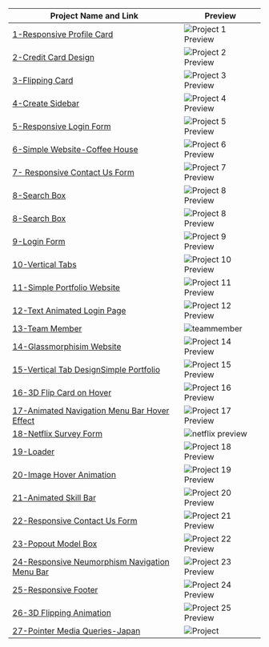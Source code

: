 | Project Name and Link | Preview |
|--------------|---------|
| [1-Responsive Profile Card](https://github.com/asyylz/Html-Css-Repo-SelfStudy/tree/5510abe1983f5fba8c9f0b1496e570e2f6682ccd/50%20html-css%20projects/1-Responsive%20Profile%20Card) | ![Project 1 Preview](/50%20html-css%20projects/0-Screen%20Shots/9-Login%20Form.jpg)|
| [2-Credit Card Design](https://github.com/asyylz/Html-Css-Repo-SelfStudy/tree/6c6ff447ecad01fd09dd1163a017118c549a8ad0/50%20html-css%20projects/2-Credit%20Card%20Design)  | ![Project 2 Preview](/50%20html-css%20projects/0-Screen%20Shots/2-credit%20card%20design.jpg)|
|[3-Flipping Card](https://github.com/asyylz/Html-Css-Repo-SelfStudy/tree/6c6ff447ecad01fd09dd1163a017118c549a8ad0/50%20html-css%20projects/3-Flipping%20Card) |![Project 3 Preview](/50%20html-css%20projects/0-Screen%20Shots/3-flipping-card.jpg)|
|[4-Create Sidebar](https://github.com/asyylz/Html-Css-Repo-SelfStudy/tree/1f4c4fe08e91bc212c109283ed9ff607a93109e2/50%20html-css%20projects/4-Create%20Sidebar)|![Project 4 Preview](/50%20html-css%20projects/0-Screen%20Shots/4-create%20sidebar.jpg)|
|[5-Responsive Login Form](https://github.com/asyylz/Html-Css-Repo-SelfStudy/tree/1f4c4fe08e91bc212c109283ed9ff607a93109e2/50%20html-css%20projects/5-Responsive%20Login%20Form)|![Project 5 Preview](/50%20html-css%20projects/0-Screen%20Shots/5-Responsive%20Login%20Form.jpg)|
|[6-Simple Website-Coffee House]()|![Project 6 Preview](/50%20html-css%20projects/0-Screen%20Shots/6-Asy%20Coffee%20House.jpeg)|
|[7- Responsive Contact Us Form](https://github.com/asyylz/Html-Css-Repo-SelfStudy/tree/45bbda586ad3968556b4ce89a2a8240fe3bffc15/50%20html-css%20projects/7-%20Responsive%20Contact%20Us%20Form)|![Project 7 Preview](/50%20html-css%20projects/0-Screen%20Shots/7-%20Responsive%20Contact%20Us%20Form.jpg)|
|[8-Search Box](https://github.com/asyylz/Html-Css-Repo-SelfStudy/tree/45bbda586ad3968556b4ce89a2a8240fe3bffc15/50%20html-css%20projects/8-Search%20Box)|![Project 8 Preview](/50%20html-css%20projects/0-Screen%20Shots/8-Search%20Box-close.jpg)|
|[8-Search Box](https://github.com/asyylz/Html-Css-Repo-SelfStudy/tree/45bbda586ad3968556b4ce89a2a8240fe3bffc15/50%20html-css%20projects/8-Search%20Box)|![Project 8 Preview](/50%20html-css%20projects/0-Screen%20Shots/8-Search%20Box-open.jpg)|
|[9-Login Form](https://github.com/asyylz/Html-Css-Repo-SelfStudy/tree/45bbda586ad3968556b4ce89a2a8240fe3bffc15/50%20html-css%20projects/9-Login%20Form-Gradient)|![Project 9 Preview](/50%20html-css%20projects/0-Screen%20Shots/9-Login%20Form.jpg)|
|[10-Vertical Tabs](https://github.com/asyylz/Html-Css-Repo-SelfStudy/tree/4d314b0131ddbe06ce17a14a727f8e64eea18a10/50%20html-css%20projects/10-Vertical%20Tabs)|![Project 10 Preview](/50%20html-css%20projects/0-Screen%20Shots/10-Vertical%20tabs.jpg)|
|[11-Simple Portfolio Website](https://github.com/asyylz/Html-Css-Repo-SelfStudy/tree/4d314b0131ddbe06ce17a14a727f8e64eea18a10/50%20html-css%20projects/11-Simple%20Portfolio%20Website)|![Project 11 Preview](/50%20html-css%20projects/0-Screen%20Shots/11-Simple%20Portfolio%20Website.jpg)|
|[12-Text Animated Login Page](https://github.com/asyylz/Html-Css-Repo-SelfStudy/tree/4d314b0131ddbe06ce17a14a727f8e64eea18a10/50%20html-css%20projects/12-Text%20Animated%20Login%20Page)|![Project 12 Preview](/50%20html-css%20projects/0-Screen%20Shots/12-Text%20Animated%20Login%20Page.jpg)|
|[13-Team Member](https://github.com/asyylz/Html-Css-Repo-SelfStudy/tree/e6997442c4c2cd95d4b476d838f01d066f04ceea/50%20html-css%20projects/13-TeamMember)|![teammember](https://github.com/asyylz/Html-Css-Repo-SelfStudy/blob/e6997442c4c2cd95d4b476d838f01d066f04ceea/50%20html-css%20projects/0-Screen%20Shots/13-TeamMember.jpeg)
|[14-Glassmorphisim Website](https://github.com/asyylz/Html-Css-Repo-SelfStudy/tree/4d314b0131ddbe06ce17a14a727f8e64eea18a10/50%20html-css%20projects/14-Glassmorphisim%20Website)|![Project 14 Preview](https://github.com/asyylz/Html-Css-Repo-SelfStudy/blob/e6997442c4c2cd95d4b476d838f01d066f04ceea/50%20html-css%20projects/0-Screen%20Shots/14-Glassmorphisim%20Website.jpg)|
|[15-Vertical Tab DesignSimple Portfolio](https://github.com/asyylz/Html-Css-Repo-SelfStudy/tree/4d314b0131ddbe06ce17a14a727f8e64eea18a10/50%20html-css%20projects/15-Vertical%20Tab%20DesignSimple%20Portfolio)|![Project 15 Preview](/50%20html-css%20projects/0-Screen%20Shots/15-Vertical%20Tab%20DesignSimple%20Portfolio.jpg)|
|[16-3D Flip Card on Hover](https://github.com/asyylz/Html-Css-Repo-SelfStudy/tree/4d314b0131ddbe06ce17a14a727f8e64eea18a10/50%20html-css%20projects/16-3D%20Flip%20Card%20on%20Hover)|![Project 16 Preview](/50%20html-css%20projects/0-Screen%20Shots/16-3D%20Flip%20Card%20on%20Hover.jpg)|
|[17-Animated Navigation Menu Bar Hover Effect](https://github.com/asyylz/Html-Css-Repo-SelfStudy/tree/4d314b0131ddbe06ce17a14a727f8e64eea18a10/50%20html-css%20projects/17-Animated%20Navigation%20Menu%20Bar%20Hover%20Effect)|![Project 17 Preview](/50%20html-css%20projects/0-Screen%20Shots/17-Animated%20Navigation%20Menu%20Bar%20Hover%20Effect.jpg)|
|[18-Netflix Survey Form](https://github.com/asyylz/Html-Css-Repo-SelfStudy/tree/ed2ed766cfab20c2a210df0320a3b9d6af8dbf3b/50%20html-css%20projects/18-Netflix-survey)|![netflix preview](https://github.com/asyylz/Html-Css-Repo-SelfStudy/blob/ed2ed766cfab20c2a210df0320a3b9d6af8dbf3b/50%20html-css%20projects/0-Screen%20Shots/18-NetflixSurveryForm.jpeg)
|[19-Loader](https://github.com/asyylz/Html-Css-Repo-SelfStudy/tree/4d314b0131ddbe06ce17a14a727f8e64eea18a10/50%20html-css%20projects/19-Loader%20)|![Project 18 Preview](/50%20html-css%20projects/0-Screen%20Shots/19-Loader.jpg)|
|[20-Image Hover Animation](https://github.com/asyylz/Html-Css-Repo-SelfStudy/tree/05caf8fab8e448b59bd1b019a96dbe4da829e978/50%20html-css%20projects/20-Image%20Hover%20Animation%20)|![Project 19 Preview](/50%20html-css%20projects/0-Screen%20Shots/20-Image%20Hover%20Animation%20.jpg)|
|[21-Animated Skill Bar](https://github.com/asyylz/Html-Css-Repo-SelfStudy/tree/05caf8fab8e448b59bd1b019a96dbe4da829e978/50%20html-css%20projects/21-Animated%20Skill%20Bar)|![Project 20 Preview](/50%20html-css%20projects/0-Screen%20Shots/21-Animated%20Skill%20Bar.jpg)|
|[22-Responsive Contact Us Form](https://github.com/asyylz/Html-Css-Repo-SelfStudy/tree/05caf8fab8e448b59bd1b019a96dbe4da829e978/50%20html-css%20projects/22-Responsive%20Contact%20us%20Form)|![Project 21 Preview](/50%20html-css%20projects/0-Screen%20Shots/22-Responsive%20Contact%20Us%20Form.jpg)|
|[23-Popout Model Box](https://github.com/asyylz/Html-Css-Repo-SelfStudy/tree/05caf8fab8e448b59bd1b019a96dbe4da829e978/50%20html-css%20projects/23-Popup%20Modal%20Box)|![Project 22 Preview](/50%20html-css%20projects/0-Screen%20Shots/23-Popout%20Model%20Box.jpg)|
|[24-Responsive Neumorphism Navigation Menu Bar](https://github.com/asyylz/Html-Css-Repo-SelfStudy/tree/05caf8fab8e448b59bd1b019a96dbe4da829e978/50%20html-css%20projects/24-Responsive%20Neumorphism%20Navigation%20Menu%20Bar)|![Project 23 Preview](/50%20html-css%20projects/0-Screen%20Shots/24-Responsive%20Neumorphism%20Navigation%20Menu%20Bar.jpg)|
|[25-Responsive Footer](https://github.com/asyylz/Html-Css-Repo-SelfStudy/tree/05caf8fab8e448b59bd1b019a96dbe4da829e978/50%20html-css%20projects/25-Responsive%20Footer)|![Project 24 Preview](/50%20html-css%20projects/0-Screen%20Shots/25-Responsive%20Footer.jpg)|
|[26-3D Flipping Animation](https://github.com/asyylz/Html-Css-Repo-SelfStudy/tree/05caf8fab8e448b59bd1b019a96dbe4da829e978/50%20html-css%20projects/26-3D%20Flipping%20Animation)|![Project 25 Preview](/50%20html-css%20projects/0-Screen%20Shots/26-3D%20Flipping%20Animation.jpg)|![Project 26 Preview](/50%20html-css%20projects/0-Screen%20Shots/27-3D%20Flipping%20Animation.jpg)|
|[27-Pointer Media Queries-Japan](https://github.com/asyylz/Html-Css-Repo-SelfStudy/tree/d01a096443e094142ff5c517a2600aad654649c8/50%20html-css%20projects/27-Pointer%20Media%20Queries-Japan)|![Project](https://github.com/asyylz/Html-Css-Repo-SelfStudy/blob/d01a096443e094142ff5c517a2600aad654649c8/50%20html-css%20projects/0-Screen%20Shots/27-Pointer%20Media%20Queries-Japan.jpg)




